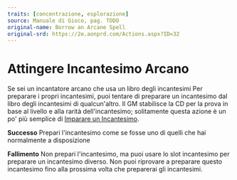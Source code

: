 ```yaml
---
traits: [concentrazione, esplorazione]
source: Manuale di Gioco, pag. TODO
original-name: Borrow an Arcane Spell
original-srd: https://2e.aonprd.com/Actions.aspx?ID=32
---
```


# Attingere Incantesimo Arcano

Se sei un incantatore arcano che usa un libro degli incantesimi Per preparare i
propri incantesimi, puoi tentare di preparare un incantesimo dal libro degli
incantesimi di qualcun'altro. Il GM stabilisce la CD per la prova in base al
livello e alla rarità dell'incantesimo; solitamente questa azione è un po' più
semplice di [Imparare un Incantesimo](/azioni/abilita/imparare-un-incantesimo).

**Successo** Prepari l'incantesimo come se fosse uno di quelli che hai
normalmente a disposizione

**Fallimento** Non prepari l'incantesimo, ma puoi usare lo slot incantesimo per
preparare un incantesimo diverso. Non puoi riprovare a preparare questo
incantesimo fino alla prossima volta che preparerai gli incantesimi.
